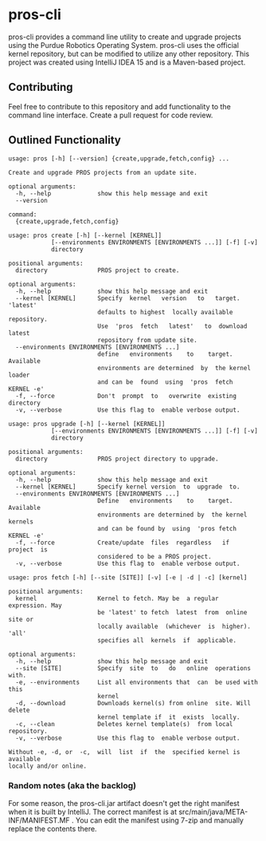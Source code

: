 # pros-cli

pros-cli provides a command line utility to create and upgrade projects using the Purdue Robotics Operating System. pros-cli uses the official kernel repository, but can be modified to utilize any other repository. This project was created using IntelliJ IDEA 15 and is a Maven-based project.

## Contributing
Feel free to contribute to this repository and add functionality to the command line interface. Create a pull request for code review.

## Outlined Functionality
```
usage: pros [-h] [--version] {create,upgrade,fetch,config} ...

Create and upgrade PROS projects from an update site.

optional arguments:
  -h, --help             show this help message and exit
  --version

command:
  {create,upgrade,fetch,config}
```

```
usage: pros create [-h] [--kernel [KERNEL]]
            [--environments ENVIRONMENTS [ENVIRONMENTS ...]] [-f] [-v]
            directory

positional arguments:
  directory              PROS project to create.

optional arguments:
  -h, --help             show this help message and exit
  --kernel [KERNEL]      Specify  kernel   version   to   target.  'latest'
                         defaults to highest  locally available repository.
                         Use  'pros  fetch   latest'   to  download  latest
                         repository from update site.
  --environments ENVIRONMENTS [ENVIRONMENTS ...]
                         define   environments    to    target.   Available
                         environments are determined  by  the kernel loader
                         and can be  found  using  'pros  fetch  KERNEL -e'
  -f, --force            Don't  prompt  to   overwrite  existing  directory
  -v, --verbose          Use this flag to  enable verbose output.
```

```
usage: pros upgrade [-h] [--kernel [KERNEL]]
            [--environments ENVIRONMENTS [ENVIRONMENTS ...]] [-f] [-v]
            directory

positional arguments:
  directory              PROS project directory to upgrade.

optional arguments:
  -h, --help             show this help message and exit
  --kernel [KERNEL]      Specify kernel version  to  upgrade  to.
  --environments ENVIRONMENTS [ENVIRONMENTS ...]
                         Define   environments    to    target.   Available
                         environments are determined by  the kernel kernels
                         and can be found by  using  'pros fetch KERNEL -e'
  -f, --force            Create/update  files  regardless   if  project  is
                         considered to be a PROS project.
  -v, --verbose          Use this flag to  enable verbose output.
```

```
usage: pros fetch [-h] [--site [SITE]] [-v] [-e | -d | -c] [kernel]

positional arguments:
  kernel                 Kernel to fetch. May be  a regular expression. May
                         be 'latest' to fetch  latest  from  online site or
                         locally available  (whichever  is  higher).  'all'
                         specifies all  kernels  if  applicable.

optional arguments:
  -h, --help             show this help message and exit
  --site [SITE]          Specify  site  to   do   online  operations  with.
  -e, --environments     List all environments that  can  be used with this
                         kernel
  -d, --download         Downloads kernel(s) from online  site. Will delete
                         kernel template if  it  exists  locally. 
  -c, --clean            Deletes kernel template(s)  from local repository.
  -v, --verbose          Use this flag to  enable verbose output.

Without -e, -d, or  -c,  will  list  if  the  specified kernel is available
locally and/or online.
```

### Random notes (aka the backlog)

For some reason, the pros-cli.jar artifact doesn't get the right manifest when it is built by IntelliJ. The correct manifest is at src/main/java/META-INF/MANIFEST.MF . You can edit the manifest using 7-zip and manually replace the contents there.

